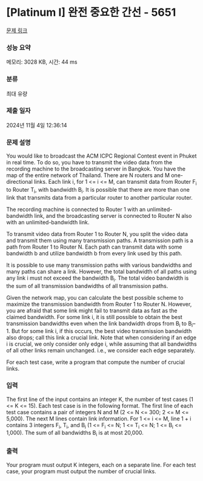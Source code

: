 # [Platinum I] 완전 중요한 간선 - 5651 

[문제 링크](https://www.acmicpc.net/problem/5651) 

### 성능 요약

메모리: 3028 KB, 시간: 44 ms

### 분류

최대 유량

### 제출 일자

2024년 11월 4일 12:36:14

### 문제 설명

<p>You would like to broadcast the ACM ICPC Regional Contest event in Phuket in real time. To do so, you have to transmit the video data from the recording machine to the broadcasting server in Bangkok. You have the map of the entire network of Thailand. There are N routers and M one-directional links. Each link i, for 1 <= i <= M, can transmit data from Router F<sub>i</sub> to Router T<sub>i</sub>, with bandwidth B<sub>i</sub>. It is possible that there are more than one link that transmits data from a particular router to another particular router.</p>

<p>The recording machine is connected to Router 1 with an unlimited-bandwidth link, and the broadcasting server is connected to Router N also with an unlimited-bandwidth link.</p>

<p>To transmit video data from Router 1 to Router N, you split the video data and transmit them using many transmission paths. A transmission path is a path from Router 1 to Router N. Each path can transmit data with some bandwidth b and utilize bandwidth b from every link used by this path.</p>

<p>It is possible to use many transmission paths with various bandwidths and many paths can share a link. However, the total bandwidth of all paths using any link i must not exceed the bandwidth B<sub>i</sub>. The total video bandwidth is the sum of all transmission bandwidths of all transmission paths.</p>

<p>Given the network map, you can calculate the best possible scheme to maximize the transmission bandwidth from Router 1 to Router N. However, you are afraid that some link might fail to transmit data as fast as the claimed bandwidth. For some link i, it is still possible to obtain the best transmission bandwidths even when the link bandwidth drops from B<sub>i</sub> to B<sub>i</sub>–1. But for some link i, if this occurs, the best video transmission bandwidth also drops; call this link a crucial link. Note that when considering if an edge i is crucial, we only consider only edge i, while assuming that all bandwidths of all other links remain unchanged. i.e., we consider each edge separately. </p>

<p>For each test case, write a program that compute the number of crucial links.</p>

### 입력 

 <p>The first line of the input contains an integer K, the number of test cases (1 <= K <= 15). Each test case is in the following format. The first line of each test case contains a pair of integers N and M (2 <= N <= 300; 2 <= M <= 5,000). The next M lines contain link information. For 1 <= i <= M, line 1 + i contains 3 integers F<sub>i</sub>, T<sub>i</sub>, and B<sub>i</sub> (1 <= F<sub>i</sub> <= N; 1 <= T<sub>i</sub> <= N; 1 <= B<sub>i</sub> <= 1,000). The sum of all bandwidths B<sub>i</sub> is at most 20,000.</p>

### 출력 

 <p>Your program must output K integers, each on a separate line. For each test case, your program must output the number of crucial links.</p>

